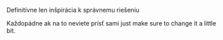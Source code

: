 Definitívne len inšpirácia k správnemu riešeniu









Každopádne ak na to neviete prísť sami just make sure to change it a little bit.
